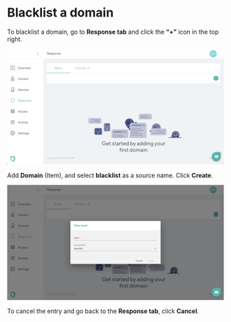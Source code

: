 # Blacklist a domain

To blacklist a domain, go to **Response tab** and click the **“+”** icon in the top right. 

![Blacklist a domain](imgs/response_blacklist_domains.png)

Add **Domain** (Item), and select **blacklist** as a source name. Click **Create**. 

![Blacklist a domain](imgs/response_blacklist_domains2.png)

To cancel the entry and go back to the **Response tab**, click **Cancel**.
